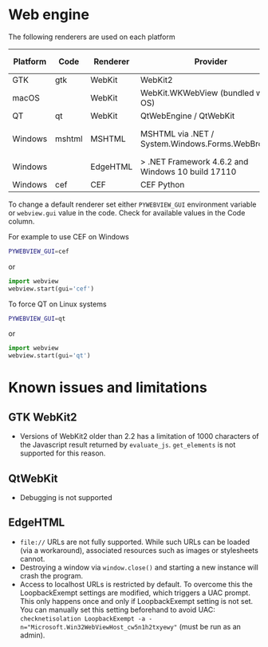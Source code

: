 # Web engine

The following renderers are used on each platform


| Platform | Code     | Renderer | Provider                                          | Browser compatibility |
|----------|----------|----------|---------------------------------------------------|-----------------------|
| GTK      | gtk      | WebKit   | WebKit2                                           |                       |
| macOS    |          | WebKit   | WebKit.WKWebView (bundled with OS)                |                       |
| QT       | qt       | WebKit   | QtWebEngine / QtWebKit                            |                       |
| Windows  | mshtml   | MSHTML   | MSHTML via .NET / System.Windows.Forms.WebBrowser | IE11 (Windows 10/8/7) |
| Windows  |          | EdgeHTML | > .NET Framework 4.6.2 and Windows 10 build 17110 |                       |
| Windows  | cef      | CEF      | CEF Python                                        | Chrome 66             |


To change a default renderer set either `PYWEBVIEW_GUI` environment variable or `webview.gui` value in the code. Check for available values in the Code column.

For example to use CEF on Windows

``` bash
PYWEBVIEW_GUI=cef
```

or

``` python
import webview
webview.start(gui='cef')
```

To force QT on Linux systems

``` bash
PYWEBVIEW_GUI=qt
```

or

``` python
import webview
webview.start(gui='qt')
```


# Known issues and limitations

## GTK WebKit2

* Versions of WebKit2 older than 2.2 has a limitation of 1000 characters of the Javascript result returned by `evaluate_js`. `get_elements` is not supported for this reason.

## QtWebKit

* Debugging is not supported


## EdgeHTML

* `file://` URLs are not fully supported. While such URLs can be loaded (via a workaround), associated resources such as images or stylesheets cannot.
* Destroying a window via `window.close()` and starting a new instance will crash the program.
* Access to localhost URLs is restricted by default. To overcome this the LoopbackExempt settings are modified, which triggers a UAC prompt. This only happens once and only if LoopbackExempt setting is not set. You can manually set this setting beforehand to avoid UAC: `checknetisolation LoopbackExempt -a -n="Microsoft.Win32WebViewHost_cw5n1h2txyewy"` (must be run as an admin). 


